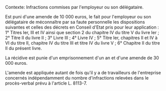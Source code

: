 Contexte: Infractions commises par l'employeur ou son délégataire.

Est puni d'une amende de 10 000 euros, le fait pour l'employeur ou son délégataire de méconnaître par sa faute personnelle les dispositions suivantes et celles des décrets en Conseil d'Etat pris pour leur application : 1° Titres Ier, III et IV ainsi que section 2 du chapitre IV du titre V du livre Ier ; 2° Titre II du livre II ; 3° Livre III ; 4° Livre IV ; 5° Titre Ier, chapitres II et IV à VI du titre II, chapitre IV du titre III et titre IV du livre V ; 6° Chapitre II du titre II du présent livre.

La récidive est punie d'un emprisonnement d'un an et d'une amende de 30 000 euros.

L'amende est appliquée autant de fois qu'il y a de travailleurs de l'entreprise concernés indépendamment du nombre d'infractions relevées dans le procès-verbal prévu à l'article L. 8113-7.